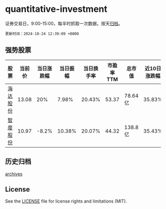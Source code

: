 # quantitative-investment

证券交易日，9:00-15:00，每半时抓取一次数据，按天[归档](archives)。

`更新时间：2024-10-24 12:39:09 +0800`

## 强势股票

|股票|当前价|当日涨跌幅|当日振幅|当日换手率|市盈率TTM|总市值|近10日涨跌幅|
|----|----|----|----|----|----|----|----|
|[海达股份](https://xueqiu.com/S/SZ300320)|13.08|20%|7.98%|20.43%|53.37|78.64亿|35.83%|
|[智度股份](https://xueqiu.com/S/SZ000676)|10.97|-8.2%|10.38%|20.07%|44.32|138.8亿|35.43%|

## 历史归档

[archives](archives)

## License

See the [LICENSE](LICENSE) file for license rights and limitations (MIT).